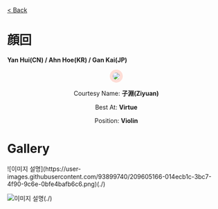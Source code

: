 [< Back](./?page=artist)

# 顔回

**Yan Hui(CN) / Ahn Hoe(KR) / Gan Kai(JP)**

<p style="text-align:center;"><img src="https://gwansangg.am/hgjs/files/yanhui.png" style="max-width: 200px; border-radius: 50%; border: 7px solid #FEDDD6;"></p>

<p style="text-align: center;">Courtesy Name: <b>子淵(Ziyuan)</b></p>
<p style="text-align: center;">Best At: <b>Virtue</b></p>
<p style="text-align: center;">Position: <b>Violin</b></p>

# Gallery

<div class="gallery-container">
  ![이미지 설명](https://user-images.githubusercontent.com/93899740/209605166-014ecb1c-3bc7-4f90-9c6e-0bfe4bafb6c6.png)(./)
  
  ![이미지 설명](https://gwansangg.am/hgjs/files/yanhui.png)(./)
  
</div>
